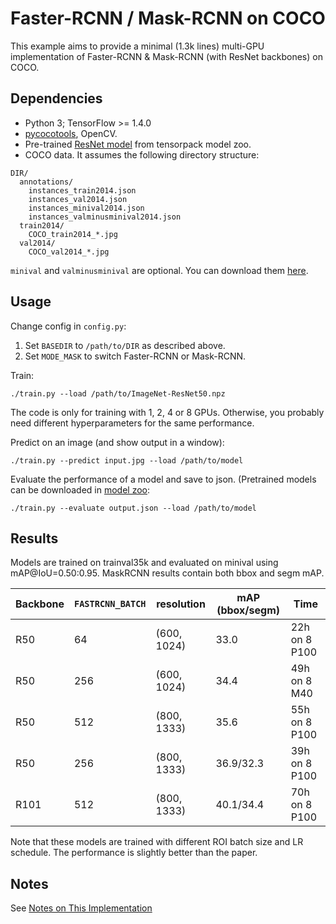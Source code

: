 # Faster-RCNN / Mask-RCNN on COCO
This example aims to provide a minimal (1.3k lines) multi-GPU implementation of
Faster-RCNN & Mask-RCNN (with ResNet backbones) on COCO.

## Dependencies
+ Python 3; TensorFlow >= 1.4.0
+ [pycocotools](https://github.com/pdollar/coco/tree/master/PythonAPI/pycocotools), OpenCV.
+ Pre-trained [ResNet model](http://models.tensorpack.com/ResNet/) from tensorpack model zoo.
+ COCO data. It assumes the following directory structure:
```
DIR/
  annotations/
    instances_train2014.json
    instances_val2014.json
    instances_minival2014.json
    instances_valminusminival2014.json
  train2014/
    COCO_train2014_*.jpg
  val2014/
    COCO_val2014_*.jpg
```
`minival` and `valminusminival` are optional. You can download them
[here](https://github.com/rbgirshick/py-faster-rcnn/blob/master/data/README.md).


## Usage
Change config in `config.py`:
1. Set `BASEDIR` to `/path/to/DIR` as described above.
2. Set `MODE_MASK` to switch Faster-RCNN or Mask-RCNN.

Train:
```
./train.py --load /path/to/ImageNet-ResNet50.npz
```
The code is only for training with 1, 2, 4 or 8 GPUs.
Otherwise, you probably need different hyperparameters for the same performance.

Predict on an image (and show output in a window):
```
./train.py --predict input.jpg --load /path/to/model
```

Evaluate the performance of a model and save to json.
(Pretrained models can be downloaded in [model zoo](http://models.tensorpack.com/FasterRCNN):
```
./train.py --evaluate output.json --load /path/to/model
```

## Results

Models are trained on trainval35k and evaluated on minival using mAP@IoU=0.50:0.95.
MaskRCNN results contain both bbox and segm mAP.

|Backbone | `FASTRCNN_BATCH` | resolution | mAP (bbox/segm) | Time |
| - | - | - | - | - |
| R50 | 64 | (600, 1024) | 33.0 | 22h on 8 P100 |
| R50 | 256 | (600, 1024) | 34.4 | 49h on 8 M40 |
| R50 | 512 | (800, 1333) | 35.6 | 55h on 8 P100|
| R50 | 256 | (800, 1333) | 36.9/32.3 | 39h on 8 P100|
| R101 | 512 | (800, 1333) | 40.1/34.4 | 70h on 8 P100|

Note that these models are trained with different ROI batch size and LR schedule.
The performance is slightly better than the paper.

## Notes

See [Notes on This Implementation](NOTES.md)
